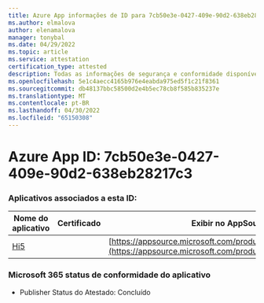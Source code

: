 ```yaml
---
title: Azure App informações de ID para 7cb50e3e-0427-409e-90d2-638eb28217c3
ms.author: elmalova
author: elenamalova
manager: tonybal
ms.date: 04/29/2022
ms.topic: article
ms.service: attestation
certification_type: attested
description: Todas as informações de segurança e conformidade disponíveis para 7cb50e3e-0427-409e-90d2-638eb28217c3.
ms.openlocfilehash: 5e1c4aecc4165b976e4eabda975ed5f1c21f8361
ms.sourcegitcommit: db48137bbc58500d2e4b5ec78cb8f585b835237e
ms.translationtype: MT
ms.contentlocale: pt-BR
ms.lasthandoff: 04/30/2022
ms.locfileid: "65150308"
---
```

# <a name="azure-app-id-7cb50e3e-0427-409e-90d2-638eb28217c3"></a>Azure App ID: 7cb50e3e-0427-409e-90d2-638eb28217c3


### <a name="apps-associated-with-this-id"></a>Aplicativos associados a esta ID:
| **Nome do aplicativo** | **Certificado** | **Exibir no AppSource** |
|--------------|---------------|-----------------------|
| [Hi5](../forward/WA200001610.md) |  | [https://appsource.microsoft.com/product/office/WA200001610](https://appsource.microsoft.com/product/office/WA200001610) |

### <a name="microsoft-365-app-compliance-status"></a>Microsoft 365 status de conformidade do aplicativo
- Publisher Status do Atestado: Concluído
